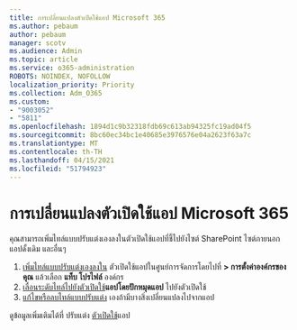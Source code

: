 ```yaml
---
title: การเปลี่ยนแปลงตัวเปิดใช้แอป Microsoft 365
ms.author: pebaum
author: pebaum
manager: scotv
ms.audience: Admin
ms.topic: article
ms.service: o365-administration
ROBOTS: NOINDEX, NOFOLLOW
localization_priority: Priority
ms.collection: Adm_O365
ms.custom:
- "9003052"
- "5811"
ms.openlocfilehash: 1894d1c9b32318fdb69c613ab94325fc19ad04f5
ms.sourcegitcommit: 8bc60ec34bc1e40685e3976576e04a2623f63a7c
ms.translationtype: MT
ms.contentlocale: th-TH
ms.lasthandoff: 04/15/2021
ms.locfileid: "51794923"
---
```

# <a name="make-changes-to-the-microsoft-365-app-launcher"></a>การเปลี่ยนแปลงตัวเปิดใช้แอป Microsoft 365

คุณสามารถเพิ่มไทล์แบบปรับแต่งเองลงในตัวเปิดใช้แอปที่ชี้ไปยังไซต์ SharePoint ไซต์ภายนอก แอปดั้งเดิม และอื่นๆ

1. [เพิ่มไทล์แบบปรับแต่งเองลงใน](https://docs.microsoft.com/microsoft-365/admin/manage/customize-the-app-launcher) ตัวเปิดใช้แอปในศูนย์การจัดการโดยไปที่  **> การตั้งค่าองค์กรของคุณ**  แล้วเลือก  **แท็บ โปรไฟล์** องค์กร
2. [เลื่อนระดับไทล์ไปยังตัวเปิดใช้](https://docs.microsoft.com/microsoft-365/admin/manage/customize-the-app-launcher#promote-the-tile-to-app-launcher)**แอปโดยปักหมุดแอป** ไปยังตัวเปิดใช้
3. [แก้ไขหรือลบไทล์แบบปรับแต่ง](https://docs.microsoft.com/microsoft-365/admin/manage/customize-the-app-launcher#edit-or-delete-a-custom-tile) เองถ้ามีบางสิ่งเปลี่ยนแปลงไปจากแอป

ดูข้อมูลเพิ่มเติมได้ที่ ปรับแต่ง [ตัวเปิดใช้](https://docs.microsoft.com/microsoft-365/admin/manage/customize-the-app-launcher)แอป
